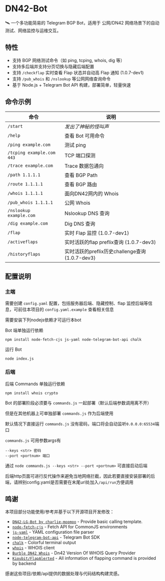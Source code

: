 # DN42-Bot

🛰️ 一个多功能简易的 Telegram BGP Bot，适用于 公网/DN42 网络场景下的自动测试、网络监控与运维交互。

## 特性

- 支持 BGP 网络测试命令（如 ping, tcping, whois, dig 等）
- 支持多后端并支持分页切换与隐藏后端配置
- 支持 `/checkflap` 实时查看 Flap 状态并自动高 Flap 通知 (1.0.7-dev1)
- 支持 `/pub_whois` 和 `/nslookup` 等公网网络查询命令
- 基于 Node.js + Telegram Bot API 构建，部署简单，轻量快速

## 命令示例

| 命令 | 说明 |
|------|------|
| `/start` | *发出了神秘的怪叫声* |
| `/help` | 查看 Bot 可用命令 |
| `/ping example.com` | 测试 ping |
| `/tcping example.com 443` | TCP 端口探测 |
| `/trace example.com` | Trace 数据包通向 |
| `/path 1.1.1.1` | 查看 BGP Path |
| `/route 1.1.1.1` | 查看 BGP 路由 |
| `/whois 1.1.1.1` | 面向DN42网内的 Whois |
| `/pub_whois 1.1.1.1` | 公网 Whois |
| `/nslookup example.com` | Nslookup DNS 查询 |
| `/dig example.com` | Dig DNS 查询 |
| `/flap` | 实时 Flap 监控 (1.0.7-dev1) |
| `/activeflaps` | 实时活跃的flap preflix查询 (1.0.7-dev3) |
| `/historyflaps` | 实时活跃的preflix历史challenge查询 (1.0.7-dev3) |

## 配置说明

### 主端
需要创建 `config.yaml` 配置，包括服务器后端、隐藏控制、flap 监控后端等信息，可前往本项目的 `config.yaml.example` 查看相关信息

需要安装下列nodejs依赖才可运行本bot

Bot 端单独运行依赖

```
npm install node-fetch-cjs js-yaml node-telegram-bot-api chalk
```

运行 Bot

```
node index.js
```

### 后端
后端 Commands 单独运行依赖

```
npm install whois crypto
```

Bot 的部署阶段必须要与 `commands.js` 一起部署（默认后端参数调用离不开）

但是在其他机器上可单独部署 `commands.js` 作为后端使用

默认情况下直接运行 `commands.js` 没有密码，端口将会自动监听`0.0.0.0:65534`端口

`commands.js` 可用参数args有

```
--keys <str> 密码
--port <portnum> 端口
```

通过 `node commands.js --keys <str> --port <portnum>` 可直接启动后端

后端http页面可进行反代操作来避免当地网络拦截，因此若要直接安装部署的后端，请辨别config.yaml是否需要在末尾url处加入`/api/run`方便调用

## 鸣谢

本项目部分功能使用/参考并基于以下开源项目开发修改：

- [`DN42-LG-Bot by charlie-moomoo`](https://github.com/charlie-moomoo/DN42-LG-Bot) - Provide basic calling template.
- [`node-fetch-cjs`](https://www.npmjs.com/package/node-fetch-cjs) - Fetch API for CommonJS environments
- [`js-yaml`](https://www.npmjs.com/package/js-yaml) - YAML configuration file parser
- [`node-telegram-bot-api`](https://www.npmjs.com/package/node-telegram-bot-api) - Telegram Bot SDK
- [`chalk`](https://www.npmjs.com/package/chalk) - Colorful terminal output
- [`whois`](https://www.npmjs.com/package/whois) - WHOIS client
- [`Burble DN42 Whois`](https://dn42.eu/services/Whois) - Dn42 Version Of WHOIS Query Provider
- [`Kioubit/FlapAlerted`](https://github.com/Kioubit/FlapAlerted/) - All information of flapping command is provided by backend

感谢这些项目/依赖/api提供的数据处理与代码结构构建灵感。
